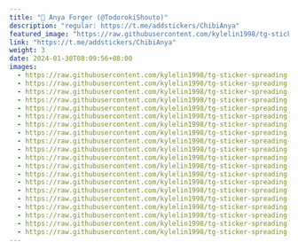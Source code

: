 ```yaml
---
title: "🥜 Anya Forger (@TodorokiShouto)"
description: "regular: https://t.me/addstickers/ChibiAnya"
featured_image: "https://raw.githubusercontent.com/kylelin1998/tg-sticker-spreading-worldwide-images/main/img/e1948af9-653c-40e9-8f87-b8df66999154.jpg"
link: "https://t.me/addstickers/ChibiAnya"
weight: 3
date: 2024-01-30T08:09:56+08:00
images:
  - https://raw.githubusercontent.com/kylelin1998/tg-sticker-spreading-worldwide-images/main/img/e1948af9-653c-40e9-8f87-b8df66999154.jpg
  - https://raw.githubusercontent.com/kylelin1998/tg-sticker-spreading-worldwide-images/main/img/7e10937b-78c9-46f7-b131-c3c0045925ca.jpg
  - https://raw.githubusercontent.com/kylelin1998/tg-sticker-spreading-worldwide-images/main/img/5121af76-ac40-4773-b556-1483990181be.jpg
  - https://raw.githubusercontent.com/kylelin1998/tg-sticker-spreading-worldwide-images/main/img/a5658cef-8798-404f-8a94-0ac5da45f5b9.jpg
  - https://raw.githubusercontent.com/kylelin1998/tg-sticker-spreading-worldwide-images/main/img/d59115d0-35c2-4a1f-bebb-8db1c8669480.jpg
  - https://raw.githubusercontent.com/kylelin1998/tg-sticker-spreading-worldwide-images/main/img/3003a9ef-5974-4a43-ba7f-03686a736b94.jpg
  - https://raw.githubusercontent.com/kylelin1998/tg-sticker-spreading-worldwide-images/main/img/03476f38-29e4-4684-a588-0f62a152c315.jpg
  - https://raw.githubusercontent.com/kylelin1998/tg-sticker-spreading-worldwide-images/main/img/9a2cc8f2-4108-4450-9dad-6317fafba261.jpg
  - https://raw.githubusercontent.com/kylelin1998/tg-sticker-spreading-worldwide-images/main/img/4d50aacc-1108-470a-af38-c6efc38ee777.jpg
  - https://raw.githubusercontent.com/kylelin1998/tg-sticker-spreading-worldwide-images/main/img/4a43f3e5-4567-4bde-b363-153e2a069b70.jpg
  - https://raw.githubusercontent.com/kylelin1998/tg-sticker-spreading-worldwide-images/main/img/28ab376d-2ba5-4a93-afa5-fd2fb9da8ab6.jpg
  - https://raw.githubusercontent.com/kylelin1998/tg-sticker-spreading-worldwide-images/main/img/04e4e311-b2d1-4e86-a7d4-8ffb684d2f19.jpg
  - https://raw.githubusercontent.com/kylelin1998/tg-sticker-spreading-worldwide-images/main/img/289824bf-bf3d-483c-a84a-fc1d333b81ed.jpg
  - https://raw.githubusercontent.com/kylelin1998/tg-sticker-spreading-worldwide-images/main/img/892cc03c-f6cd-4339-a639-10bb3a0fe7c5.jpg
  - https://raw.githubusercontent.com/kylelin1998/tg-sticker-spreading-worldwide-images/main/img/1f988095-1deb-446b-b5c0-2c6fe2771012.jpg
  - https://raw.githubusercontent.com/kylelin1998/tg-sticker-spreading-worldwide-images/main/img/ce22fdc4-a371-4bc8-8550-69cf91f4243c.jpg
  - https://raw.githubusercontent.com/kylelin1998/tg-sticker-spreading-worldwide-images/main/img/7bbfd836-50dc-49ce-8ab5-b14e57eac1e8.jpg
  - https://raw.githubusercontent.com/kylelin1998/tg-sticker-spreading-worldwide-images/main/img/90090f6d-025f-4182-8a88-2776807820c9.jpg
  - https://raw.githubusercontent.com/kylelin1998/tg-sticker-spreading-worldwide-images/main/img/188f53c7-185f-44e6-8bc1-a4af33d645ad.jpg
  - https://raw.githubusercontent.com/kylelin1998/tg-sticker-spreading-worldwide-images/main/img/6c311b19-cb5f-4686-89a0-d37fc608d01b.jpg
---
```

